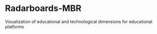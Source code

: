 # Radarboards-MBR
Visualization of educational and technological dimensions for educational platforms 
